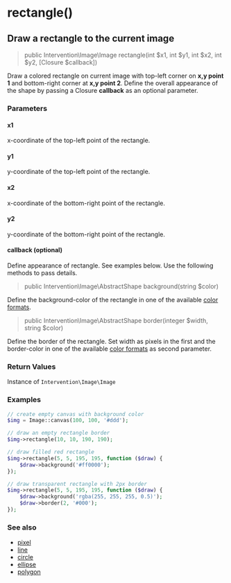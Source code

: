 # rectangle()
## Draw a rectangle to the current image

> public Intervention\Image\Image rectangle(int $x1, int $y1, int $x2, int $y2, [Closure $callback])

Draw a colored rectangle on current image with top-left corner on **x,y point 1** and bottom-right corner at **x,y point 2**. Define the overall appearance of the shape by passing a Closure **callback** as an optional parameter.

### Parameters

#### x1
x-coordinate of the top-left point of the rectangle.

#### y1
y-coordinate of the top-left point of the rectangle.

#### x2
x-coordinate of the bottom-right point of the rectangle.

#### y2
y-coordinate of the bottom-right point of the rectangle.

#### callback (optional)
Define appearance of rectangle. See examples below. Use the following methods to pass details.

> public Intervention\Image\AbstractShape background(string $color)

Define the background-color of the rectangle in one of the available [color formats](/getting_started/formats).

> public Intervention\Image\AbstractShape border(integer $width, string $color)

Define the border of the rectangle. Set width as pixels in the first and the border-color in one of the available [color formats](/getting_started/formats) as second parameter.


### Return Values
Instance of `Intervention\Image\Image`

### Examples

```php
// create empty canvas with background color
$img = Image::canvas(100, 100, '#ddd');

// draw an empty rectangle border
$img->rectangle(10, 10, 190, 190);

// draw filled red rectangle
$img->rectangle(5, 5, 195, 195, function ($draw) {
    $draw->background('#ff0000');
});

// draw transparent rectangle with 2px border
$img->rectangle(5, 5, 195, 195, function ($draw) {
    $draw->background('rgba(255, 255, 255, 0.5)');
    $draw->border(2, '#000');
});
```

### See also

- [pixel](/v2/api/pixel)
- [line](/v2/api/line)
- [circle](/v2/api/circle)
- [ellipse](/v2/api/ellipse)
- [polygon](/v2/api/polygon)
